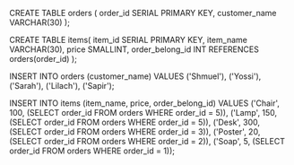 CREATE TABLE orders (
order_id SERIAL PRIMARY KEY,
customer_name VARCHAR(30)
);

CREATE TABLE items(
item_id SERIAL PRIMARY KEY,
item_name VARCHAR(30),
price SMALLINT,
order_belong_id INT REFERENCES orders(order_id)
);

INSERT INTO orders (customer_name)
VALUES
('Shmuel'),
('Yossi'),
('Sarah'),
('Lilach'),
('Sapir');

INSERT INTO items (item_name, price, order_belong_id)
VALUES
('Chair', 100, (SELECT order_id FROM orders WHERE order_id = 5)),
('Lamp', 150, (SELECT order_id FROM orders WHERE order_id = 5)),
('Desk', 300, (SELECT order_id FROM orders WHERE order_id = 3)),
('Poster', 20, (SELECT order_id FROM orders WHERE order_id = 2)),
('Soap', 5, (SELECT order_id FROM orders WHERE order_id = 1));